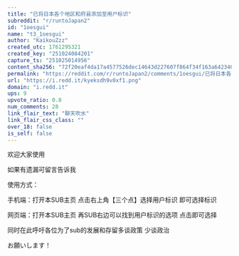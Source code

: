 ```yaml
---
title: "已将日本各个地区和府县添加至用户标识"
subreddit: "r/runtoJapan2"
id: "1oesgui"
name: "t3_1oesgui"
author: "KaikouZzz"
created_utc: 1761295321
created_key: "251024084201"
capture_ts: "251025014956"
content_sha256: "72f20eaf4da17a4577526dec14643d227607f864f34f163a642340e6b918c841"
permalink: "https://reddit.com/r/runtoJapan2/comments/1oesgui/已将日本各个地区和府县添加至用户标识/"
url: "https://i.redd.it/kyeksdh9v0xf1.png"
domain: "i.redd.it"
ups: 9
upvote_ratio: 0.8
num_comments: 28
link_flair_text: "聊天吹水"
link_flair_css_class: ""
over_18: false
is_self: false
---
```


欢迎大家使用

如果有遗漏可留言告诉我

使用方式：

手机端：打开本SUB主页 点击右上角【三个点】选择用户标识 即可选择标识

网页端：打开本SUB主页 再SUB右边可以找到用户标识的选项 点击即可选择

同时在此呼吁各位为了sub的发展和存留多谈政策 少谈政治

お願いします！
